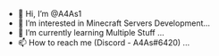 - 👋 Hi, I’m @A4As1
- 👀 I’m interested in Minecraft Servers Development...
- 🌱 I’m currently learning Multiple Stuff  ...
- 📫 How to reach me (Discord - A4As#6420) ...

<!---
A4As1/A4As1 is a ✨ special ✨ repository because its `README.md` (this file) appears on your GitHub profile.
You can click the Preview link to take a look at your changes.
--->
